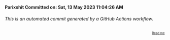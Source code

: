**Parixshit Committed on: Sat, 13 May 2023 11:04:26 AM** <!-- c74c7a7e-a7e8-437d-b5ef-37d93044e622 -->

###### This is an automated commit generated by a GitHub Actions workflow.

<div align="right"><sub><sup><a href="https://github.com/Parixshit/AutoCommit.git">Read me</a></sup></sub></div>
